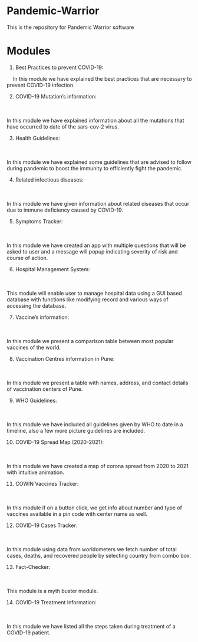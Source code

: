 # Pandemic-Warrior
This is the repository for Pandemic Warrior software

# Modules
1.	Best Practices to prevent COVID-19:

<p style="text-indent:1.2em">In this module we have explained the best practices that are necessary to prevent COVID-19 infection.</p>

2.	COVID-19 Mutation’s information:

<br></br>In this module we have explained information about all the mutations that have occurred to date of the sars-cov-2 virus.

3.	Health Guidelines:

<br></br>In this module we have explained some guidelines that are advised to follow during pandemic to boost the immunity to efficiently fight the pandemic.

4.	Related infectious diseases:

<br></br>In this module we have given information about related diseases that occur due to immune deficiency caused by COVID-19.

5.	Symptoms Tracker:

<br></br>In this module we have created an app with multiple questions that will be asked to user and a message will popup indicating severity of risk and course of action.

6.	Hospital Management System:

<br></br>This module will enable user to manage hospital data using a GUI based database with functions like modifying record and various ways of accessing the database.

7.	Vaccine’s information:

<br></br>In this module we present a comparison table between most popular vaccines of the world.

8.	Vaccination Centres information in Pune:

<br></br>In this module we present a table with names, address, and contact details of vaccination centers of Pune.

9.	WHO Guidelines:

<br></br>In this module we have included all guidelines given by WHO to date in a timeline, also a few more picture guidelines are included.

10.	COVID-19 Spread Map (2020-2021):

<br></br>In this module we have created a map of corona spread from 2020 to 2021 with intuitive animation.

11.	COWIN Vaccines Tracker:

<br></br>In this module if on a button click, we get info about number and type of vaccines available in a pin code with center name as well.


12.	COVID-19 Cases Tracker:

<br></br>In this module using data from worldometers we fetch number of total cases, deaths, and recovered people by selecting country from combo box.

13.	Fact-Checker:

<br></br>This module is a myth buster module.

14.	COVID-19 Treatment Information:

<br></br>In this module we have listed all the steps taken during treatment of a COVID-19 patient.

